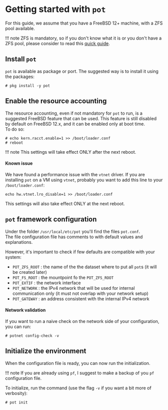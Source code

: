 # Getting started with `pot`

For this guide, we assume that you have a FreeBSD 12+ machine, with a ZFS pool available.

!!! note
    ZFS is mandatory, so if you don't know what it is or you don't have a ZFS pool, please consider to read this [quick guide](https://www.freebsd.org/doc/handbook/zfs-quickstart.html).

## Install `pot`
`pot` is available as package or port. The suggested way is to install it using the packages:
```console
# pkg install -y pot
```

## Enable the resource accounting
The resource accounting, even if not mandatory for `pot` to run, is a suggested FreeBSD feature that can be used. This feature is still disabled by default on FreeBSD 12.x, and it can be enabled only at boot time.  
To do so:
```console
# echo kern.racct.enable=1 >> /boot/loader.conf
# reboot
```

!!! note
    This settings will take effect ONLY after the next reboot.

#### Known issue
We have found a performance issue with the `vtnet` driver.
If you are installing `pot` on a VM using `vtnet`, probably you want to add this line to your `/boot/loader.conf`:
```console
echo hw.vtnet.lro_disable=1 >> /boot/loader.conf
```
This settings will also take effect ONLY at the next reboot.

## `pot` framework configuration

Under the folder `/usr/local/etc/pot` you'll find the files `pot.conf`.  
The file configuration file has comments to with default values and explanations.

However,  it's important to check if few defaults are compatible with your system:

- `POT_ZFS_ROOT` : the name of the the dataset where to put all `pot`s (it will be created later)
- `POT_FS_ROOT` : the mountpoint fo the `POT_ZFS_ROOT`
- `POT_EXTIF` : the network interface
- `POT_NETWORK` : the IPv4 network that will be used for internal communication only (it must not overlap with your network setup)
- `POT_GATEWAY` : an address consistent with the internal IPv4 network 

#### Network validation
If you want to run a naive check on the network side of your configuration, you can run:

```console
# potnet config-check -v
```

## Initialize the environment
When the configuration file is ready, you can now run the initialization.

!!! note
    If you are already using `pf`, I suggest to make a backup of you `pf` configuration file.

To initialize, run the command (use the flag `-v` if you want a bit more of verbosity):
```console
# pot init
```
